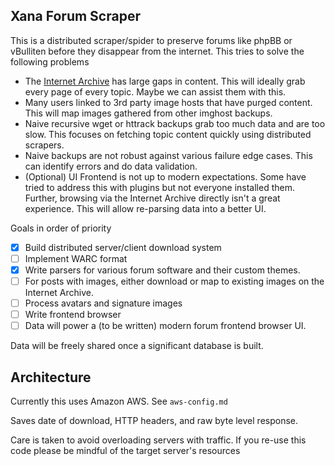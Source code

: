 Xana Forum Scraper
---

This is a distributed scraper/spider to preserve forums like phpBB or vBulliten before they
disappear from the internet. This tries to solve the following problems

* The [Internet Archive](https://web.archive.org) has large gaps in content. This will ideally grab
  every page of every topic. Maybe we can assist them with this.
* Many users linked to 3rd party image hosts that have purged content. This will map images gathered
  from other imghost backups.
* Naive recursive wget or httrack backups grab too much data and are too slow. This focuses on
  fetching topic content quickly using distributed scrapers.
* Naive backups are not robust against various failure edge cases. This can identify errors and do
  data validation.
* (Optional) UI Frontend is not up to modern expectations. Some have tried to address this with
  plugins but not everyone installed them. Further, browsing via the Internet Archive directly isn't
  a great experience. This will allow re-parsing data into a better UI.

Goals in order of priority

* [x] Build distributed server/client download system
* [ ] Implement WARC format
* [x] Write parsers for various forum software and their custom themes.
* [ ] For posts with images, either download or map to existing images on the Internet Archive.
* [ ] Process avatars and signature images
* [ ] Write frontend browser
* [ ] Data will power a (to be written) modern forum frontend browser UI.

Data will be freely shared once a significant database is built.

Architecture
---

Currently this uses Amazon AWS. See `aws-config.md`

Saves date of download, HTTP headers, and raw byte level response.

Care is taken to avoid overloading servers with traffic. If you re-use this code please be mindful
of the target server's resources
